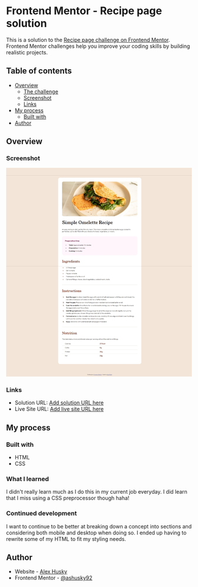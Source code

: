 # Frontend Mentor - Recipe page solution

This is a solution to the [Recipe page challenge on Frontend Mentor](https://www.frontendmentor.io/challenges/recipe-page-KiTsR8QQKm). Frontend Mentor challenges help you improve your coding skills by building realistic projects.

## Table of contents

- [Overview](#overview)
  - [The challenge](#the-challenge)
  - [Screenshot](#screenshot)
  - [Links](#links)
- [My process](#my-process)
  - [Built with](#built-with)
- [Author](#author)

## Overview

### Screenshot

![](./screenshot.jpeg)

### Links

- Solution URL: [Add solution URL here](https://your-solution-url.com)
- Live Site URL: [Add live site URL here](https://your-live-site-url.com)

## My process

### Built with

- HTML
- CSS

### What I learned

I didn't really learn much as I do this in my current job everyday. I did learn that I miss using a CSS preprocessor though haha!

### Continued development

I want to continue to be better at breaking down a concept into sections and considering both mobile and desktop when doing so. I ended up having to rewrite some of my HTML to fit my styling needs.

## Author

- Website - [Alex Husky](https://www.alexhusky.com)
- Frontend Mentor - [@ashusky92](https://www.frontendmentor.io/profile/ashusky92)
